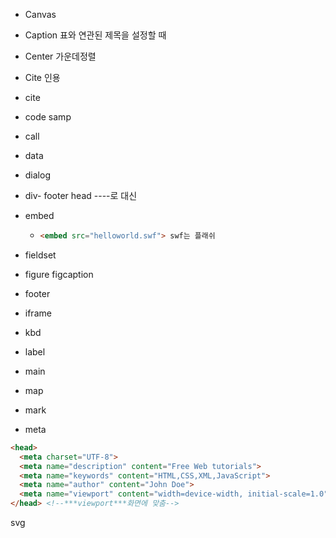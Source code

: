 - Canvas

- Caption 표와 연관된 제목을 설정할 때 

- Center 가운데정렬

- Cite 인용

- cite

- code samp

- call

- data

- dialog

- div- footer head ----로 대신

- embed

  - ```html
    <embed src="helloworld.swf"> swf는 플래쉬
    ```

- fieldset
- figure figcaption
- footer
- iframe
- kbd
- label
- main
- map
- mark
- meta

```html
<head>
  <meta charset="UTF-8">
  <meta name="description" content="Free Web tutorials">
  <meta name="keywords" content="HTML,CSS,XML,JavaScript">
  <meta name="author" content="John Doe">
  <meta name="viewport" content="width=device-width, initial-scale=1.0">
</head> <!--***viewport***화면에 맞춤-->
```

svg